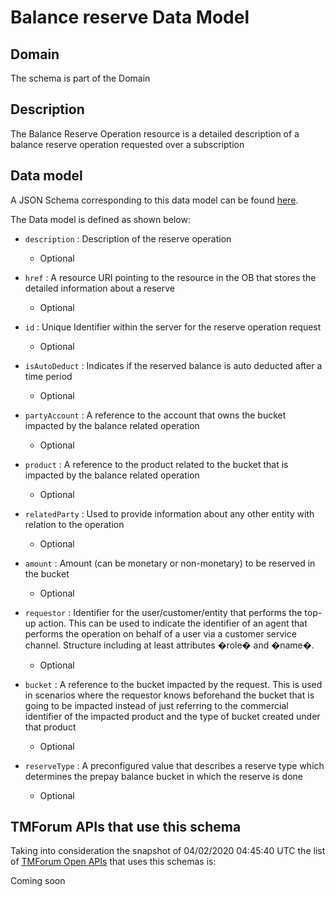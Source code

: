 # Balance reserve Data Model

## Domain

The  schema is part of the  Domain

## Description

The Balance Reserve Operation resource is a detailed description of a balance reserve operation requested over a subscription

## Data model

A JSON Schema corresponding to this data model can be found
[here](https://github.com/tmforum-rand/schemas/blob/candidates/Customer/BalanceReserve.schema.json).

The Data model is defined as shown below:
- `description` : Description of the reserve operation

  - Optional

- `href` : A resource URI pointing to the resource in the OB that stores the detailed information about a reserve

  - Optional

- `id` : Unique Identifier within the server for the reserve operation request

  - Optional

- `isAutoDeduct` : Indicates if the reserved balance is auto deducted after a time period

  - Optional

- `partyAccount` : A reference to the account that owns the bucket impacted by the balance related operation

  - Optional

- `product` : A reference to the product related to the bucket that is impacted by the balance related operation

  - Optional

- `relatedParty` : Used to provide information about any other entity with relation to the operation

  - Optional

- `amount` : Amount (can be monetary or non-monetary) to be reserved in the bucket

  - Optional

- `requestor` : Identifier for the user/customer/entity that performs the top-up action. This can be used to indicate the identifier of an agent that performs the operation on behalf of a user via a customer service channel. Structure including at least attributes �role� and �name�.

  - Optional

- `bucket` : A reference to the bucket impacted by the request. This is used in scenarios where the requestor knows beforehand the bucket that is going to be impacted instead of just referring to the commercial identifier of the impacted product and the type of bucket created under that product

  - Optional

- `reserveType` : A preconfigured value that describes a reserve type which determines the prepay balance bucket in which the reserve is done

  - Optional





## TMForum APIs that use this schema

Taking into consideration the snapshot of 04/02/2020 04:45:40 UTC the list of [TMForum Open APIs](https://www.tmforum.org/open-apis/) that uses this schemas is:

Coming soon